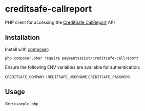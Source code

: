 # creditsafe-callreport
PHP client for accessing the [CreditSafe CallReport][1] API

Installation
------------

Install with [composer][2]:

`php composer.phar require paymentassist/creditsafe-callreport`

Ensure the following ENV variables are available for authentication:

`CREDITSAFE_COMPANY`
`CREDITSAFE_USERNAME`
`CREDITSAFE_PASSWORD`

Usage
-----

See `example.php`.


[1]: https://www.creditsafe.com/gb/en.html
[2]: https://getcomposer.org/
